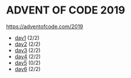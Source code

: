 # ADVENT OF CODE 2019

https://adventofcode.com/2019

-   [day1](src/day1) (2/2)
-   [day2](src/day2) (2/2)
-   [day3](src/day3) (2/2)
-   [day4](src/day4) (2/2)
-   [day5]() (0/2)
-   [day6](src/day6) (2/2)

